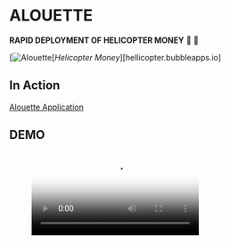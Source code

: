 # ALOUETTE

**RAPID DEPLOYMENT OF HELICOPTER MONEY** :helicopter: :money_with_wings: 

[![Alouette](https://github.com/alouette-admin/alouette-app/images/alouette.ico)[*Helicopter Money*][hellicopter.bubbleapps.io]

## In Action
[Alouette Application](hellicopter.bubbleapps.io)

## DEMO

<!-- blank line -->
<figure class="video_container">
  <video controls="true" allowfullscreen="true" poster="https://github.com/alouette-admin/alouette-app/images/alouette-icon.png">
    <source src="https://www.youtube.com/embed/BNF1fHBCGi0" type="video/mp4">
  </video>
</figure>
<!-- blank line -->
